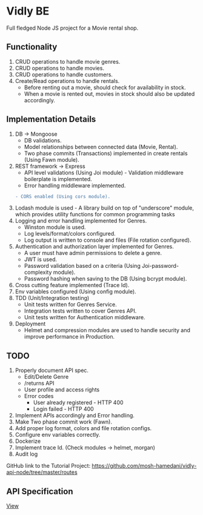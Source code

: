 # Vidly BE
Full fledged Node JS project for a Movie rental shop.

## Functionality
1. CRUD operations to handle movie genres.
2. CRUD operations to handle movies.
3. CRUD operations to handle customers.
4. Create/Read operations to handle rentals.
    - Before renting out a movie, should check for availability in stock.
    - When a movie is rented out, movies in stock should also be updated accordingly.

## Implementation Details
1. DB -> Mongoose
    - DB validations.
    - Model relationships between connected data (Movie, Rental).
    - Two phase commits (Transactions) implemented in create rentals (Using Fawn module).
2. REST framework -> Express
    - API level validations (Using Joi module) - Validation middleware boilerplate is implemented.
    - Error handling middleware implemented.
    ```diff
    - CORS enabled (Using cors module).
    ```
3. Lodash module is used - A library build on top of "underscore" module, which provides utility functions for common programming tasks
4. Logging and error handling implemented for Genres.
    - Winston module is used.
    - Log levels/format/colors configured.
    - Log output is written to console and files (File rotation configured).
5. Authentication and authorization layer implemented for Genres.
    - A user must have admin permissions to delete a genre.
    - JWT is used.
    - Password validation based on a criteria (Using Joi-password-complexity module).
    - Password hashing when saving to the DB (Using bcrypt module).
6. Cross cutting feature implemented (Trace Id).
7. Env variables configured (Using config module).
8. TDD (Unit/Integration testing)
    - Unit tests written for Genres Service.
    - Integration tests written to cover Genres API.
    - Unit tests written for Authentication middleware.
9. Deployment
    - Helmet and compression modules are used to handle security and improve performance in Production.

## TODO
1. Properly document API spec.
    - Edit/Delete Genre
    - /returns API
    - User profile and access rights
    - Error codes
        - User already registered - HTTP 400
        - Login failed - HTTP 400
2. Implement APIs accordingly and Error handling.
3. Make Two phase commit work (Fawn).
4. Add proper log format, colors and file rotation configs.
5. Configure env variables correctly.
6. Dockerize
7. Implement trace Id. (Check modules -> helmet, morgan)
8. Audit log

GitHub link to the Tutorial Project: https://github.com/mosh-hamedani/vidly-api-node/tree/master/routes

## API Specification

[View](./api.yml)
